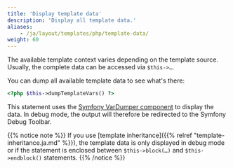 ```yaml
---
title: 'Display template data'
description: 'Display all template data.'
aliases:
    - /ja/layout/templates/php/template-data/
weight: 60
---
```


The available template context varies depending on the template source. Usually, the complete data can be accessed via
`$this->…`.

You can dump all available template data to see what's there:

```php
<?php $this->dumpTemplateVars() ?>
```

This statement uses the [Symfony VarDumper component](https://symfony.com/doc/current/components/var_dumper.html) to 
display the data. In debug mode, the output will therefore be redirected to the Symfony Debug Toolbar.

{{% notice note %}}
If you use [template inheritance]({{% relref "template-inheritance.ja.md" %}}), the template data is only displayed in
debug mode or if the statement is enclosed between `$this->block(…)` and `$this->endblock()` statements.
{{% /notice %}}

